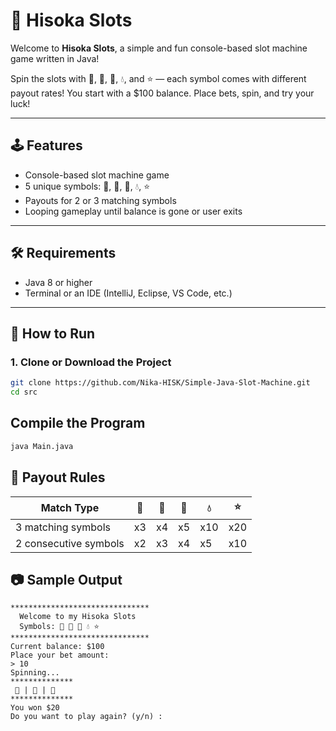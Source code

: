 # 🎰 Hisoka Slots

Welcome to **Hisoka Slots**, a simple and fun console-based slot machine game written in Java!

Spin the slots with 🍒, 🍉, 🍋, 💧, and ⭐ — each symbol comes with different payout rates! You start with a $100 balance. Place bets, spin, and try your luck!

---

## 🕹️ Features

- Console-based slot machine game
- 5 unique symbols: 🍒, 🍉, 🍋, 💧, ⭐
- Payouts for 2 or 3 matching symbols
- Looping gameplay until balance is gone or user exits

---

## 🛠 Requirements

- Java 8 or higher
- Terminal or an IDE (IntelliJ, Eclipse, VS Code, etc.)

---

## 🚀 How to Run

### 1. Clone or Download the Project

```bash
git clone https://github.com/Nika-HISK/Simple-Java-Slot-Machine.git
cd src
```
## Compile the Program
```bash
java Main.java
```

## 💸 Payout Rules
| Match Type            | 🍒 | 🍉 | 🍋 | 💧  | ⭐   |
| --------------------- | -- | -- | -- | --- | --- |
| 3 matching symbols    | x3 | x4 | x5 | x10 | x20 |
| 2 consecutive symbols | x2 | x3 | x4 | x5  | x10 |

## 📷 Sample Output
```
*******************************
  Welcome to my Hisoka Slots
  Symbols: 🍒 🍉 🍋 💧 ⭐
*******************************
Current balance: $100
Place your bet amount:
> 10
Spinning...
**************
 🍒 | 🍒 | 🍋
**************
You won $20
Do you want to play again? (y/n) :
```
